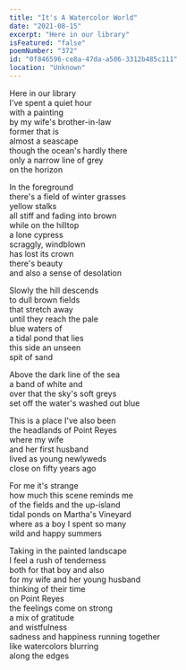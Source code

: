 ```yaml
---
title: "It's A Watercolor World"
date: "2021-08-15"
excerpt: "Here in our library"
isFeatured: "false"
poemNumber: "372"
id: "0f846596-ce8a-47da-a506-3312b485c111"
location: "Unknown"
---
```


Here in our library  
I've spent a quiet hour  
with a painting  
by my wife's brother-in-law  
former that is  
almost a seascape  
though the ocean's hardly there  
only a narrow line of grey  
on the horizon

In the foreground  
there's a field of winter grasses  
yellow stalks  
all stiff and fading into brown  
while on the hilltop  
a lone cypress  
scraggly, windblown  
has lost its crown  
there's beauty  
and also a sense of desolation

Slowly the hill descends  
to dull brown fields  
that stretch away  
until they reach the pale  
blue waters of  
a tidal pond that lies  
this side an unseen  
spit of sand

Above the dark line of the sea  
a band of white and  
over that the sky's soft greys  
set off the water's washed out blue

This is a place I've also been  
the headlands of Point Reyes  
where my wife  
and her first husband  
lived as young newlyweds  
close on fifty years ago

For me it's strange  
how much this scene reminds me  
of the fields and the up-island  
tidal ponds on Martha's Vineyard  
where as a boy I spent so many  
wild and happy summers

Taking in the painted landscape  
I feel a rush of tenderness  
both for that boy and also  
for my wife and her young husband  
thinking of their time  
on Point Reyes  
the feelings come on strong  
a mix of gratitude  
and wistfulness  
sadness and happiness running together  
like watercolors blurring  
along the edges
